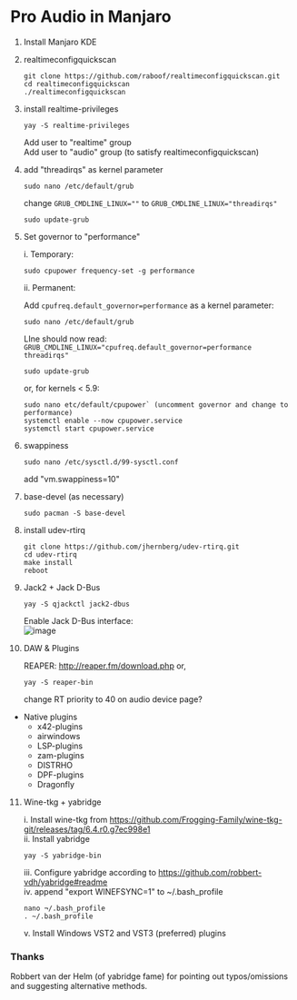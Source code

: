 # Pro Audio in Manjaro

1) Install Manjaro KDE

2) realtimeconfigquickscan
    ```shell
    git clone https://github.com/raboof/realtimeconfigquickscan.git
    cd realtimeconfigquickscan
    ./realtimeconfigquickscan
    ```

3) install realtime-privileges
    ```shell
    yay -S realtime-privileges
    ```
    Add user to "realtime" group  
    Add user to "audio" group (to satisfy realtimeconfigquickscan)

4) add "threadirqs" as kernel parameter
    ```shell
    sudo nano /etc/default/grub
    ```
    change 
    `GRUB_CMDLINE_LINUX=""` to `GRUB_CMDLINE_LINUX="threadirqs"`
    
    ```shell
    sudo update-grub
    ```

5) Set governor to "performance"

    i. Temporary:
    ```shell
    sudo cpupower frequency-set -g performance
    ```
    ii. Permanent:
    
    Add `cpufreq.default_governor=performance` as a kernel parameter:
   
    ```shell
    sudo nano /etc/default/grub
    ```
    LIne should now read: 
     `GRUB_CMDLINE_LINUX="cpufreq.default_governor=performance threadirqs"`
     ```shell
    sudo update-grub
    ```
    or, for kernels < 5.9:
    ```shell
    sudo nano etc/default/cpupower` (uncomment governor and change to performance)
    systemctl enable --now cpupower.service
    systemctl start cpupower.service
    ```


6) swappiness
    ```shell
    sudo nano /etc/sysctl.d/99-sysctl.conf
    ```
    add "vm.swappiness=10"

7) base-devel (as necessary)
    ```shell
    sudo pacman -S base-devel
    ```

8) install udev-rtirq
    ```shell
    git clone https://github.com/jhernberg/udev-rtirq.git
    cd udev-rtirq
    make install
    reboot
    ```

9) Jack2 + Jack D-Bus
    ```shell
    yay -S qjackctl jack2-dbus
    ```
    Enable Jack D-Bus interface:  
    ![image](https://user-images.githubusercontent.com/79659262/124497122-51218300-ddb2-11eb-8cb8-4bf873e026cd.png)


10) DAW & Plugins

    REAPER: 
    http://reaper.fm/download.php or,  
    ```shell
    yay -S reaper-bin
    ```
    change RT priority to 40 on audio device page?  

* Native plugins  
  * x42-plugins  
  * airwindows  
  * LSP-plugins  
  * zam-plugins  
  * DISTRHO  
  * DPF-plugins  
  * Dragonfly

11) Wine-tkg + yabridge

    i. Install wine-tkg from https://github.com/Frogging-Family/wine-tkg-git/releases/tag/6.4.r0.g7ec998e1  
    ii. Install yabridge
    ```shell
    yay -S yabridge-bin
    ```
    iii. Configure yabridge according to https://github.com/robbert-vdh/yabridge#readme  
    iv. append "export WINEFSYNC=1" to ~/.bash_profile  
    ```shell
    nano ¬/.bash_profile
    . ~/.bash_profile
    ```
    v. Install Windows VST2 and VST3 (preferred) plugins
    
    
   ### Thanks
   Robbert van der Helm (of yabridge fame) for pointing out typos/omissions and suggesting alternative methods.




